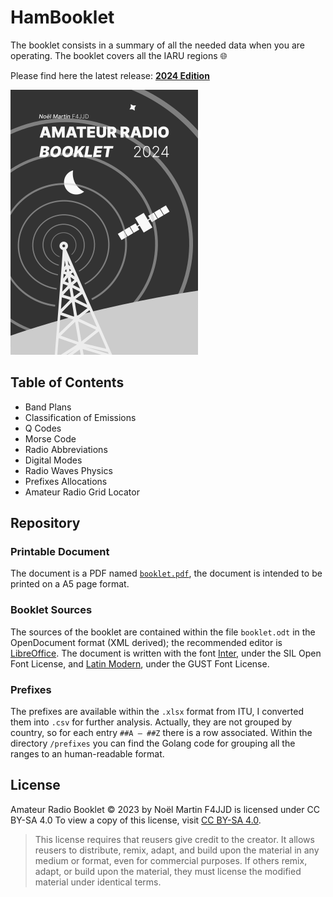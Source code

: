 # HamBooklet

The booklet consists in a summary of all the needed data when you
are operating. The booklet covers all the IARU regions :globe_with_meridians:

Please find here the latest release: **[2024 Edition](https://github.com/NoelM/hambooklet/releases/tag/2024)**

![Amateur Radio Booklet Cover](assets/cover24.png)

## Table of Contents

* Band Plans
* Classification of Emissions
* Q Codes
* Morse Code
* Radio Abbreviations
* Digital Modes
* Radio Waves Physics
* Prefixes Allocations
* Amateur Radio Grid Locator

## Repository

### Printable Document

The document is a PDF named [`booklet.pdf`](booklet.pdf), the document is intended to be printed on a A5 page format.

### Booklet Sources

The sources of the booklet are contained within the file `booklet.odt` in the OpenDocument format (XML derived); the recommended editor is [LibreOffice](https://www.libreoffice.org/). The document is written with the font [Inter](https://github.com/rsms/inter), under the SIL Open Font License, and [Latin Modern](https://www.gust.org.pl/projects/e-foundry/latin-modern), under the GUST Font License.

### Prefixes

The prefixes are available within the `.xlsx` format from ITU, I converted them into `.csv` for further analysis. Actually, they are not grouped by country, so for each entry `##A — ##Z` there is a row associated. Within the directory `/prefixes` you can find the Golang code for grouping all the ranges to an human-readable format.

## License

Amateur Radio Booklet © 2023 by Noël Martin F4JJD is licensed under CC BY-SA 4.0
To view a copy of this license, visit [CC BY-SA 4.0](http://creativecommons.org/licenses/by-sa/4.0/).

> This license requires that reusers give credit to the creator. It allows reusers to distribute, remix, adapt, and build upon the material in any medium or format, even for commercial purposes. If others remix, adapt, or build upon the material, they must license the modified material under identical terms.
